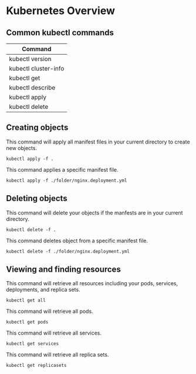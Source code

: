 # Kubernetes Overview

## Common kubectl commands

| Command
| ---------------
| kubectl version
| kubectl cluster-info
| kubectl get
| kubectl describe
| kubectl apply
| kubectl delete

## Creating objects

This command will apply all manifest files in your current directory to create new objects.
```
kubectl apply -f .
```

This command applies a specific manifest file.
```
kubectl apply -f ./folder/nginx.deployment.yml
```

## Deleting objects

This command will delete your objects if the manfests are in your current directory.

```
kubectl delete -f .
```

This command deletes object from a specific manifest file.
```
kubectl delete -f ./folder/nginx.deployment.yml
```

## Viewing and finding resources

This command will retrieve all resources including your pods, services, deployments, and replica sets.

```
kubectl get all
```

This command will retrieve all pods.

```
kubectl get pods
```

This command will retrieve all services.

```
kubectl get services
```
This command will retrieve all replica sets.

```
kubectl get replicasets
```


